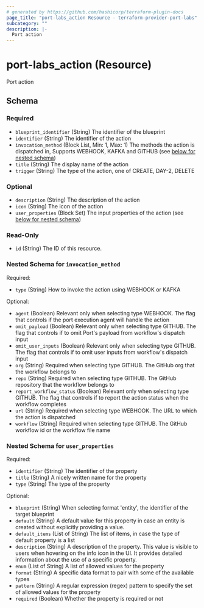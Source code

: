 ```yaml
---
# generated by https://github.com/hashicorp/terraform-plugin-docs
page_title: "port-labs_action Resource - terraform-provider-port-labs"
subcategory: ""
description: |-
  Port action
---
```


# port-labs_action (Resource)

Port action



<!-- schema generated by tfplugindocs -->
## Schema

### Required

- `blueprint_identifier` (String) The identifier of the blueprint
- `identifier` (String) The identifier of the action
- `invocation_method` (Block List, Min: 1, Max: 1) The methods the action is dispatched in, Supports WEBHOOK, KAFKA and GITHUB (see [below for nested schema](#nestedblock--invocation_method))
- `title` (String) The display name of the action
- `trigger` (String) The type of the action, one of CREATE, DAY-2, DELETE

### Optional

- `description` (String) The description of the action
- `icon` (String) The icon of the action
- `user_properties` (Block Set) The input properties of the action (see [below for nested schema](#nestedblock--user_properties))

### Read-Only

- `id` (String) The ID of this resource.

<a id="nestedblock--invocation_method"></a>
### Nested Schema for `invocation_method`

Required:

- `type` (String) How to invoke the action using WEBHOOK or KAFKA

Optional:

- `agent` (Boolean) Relevant only when selecting type WEBHOOK. The flag that controls if the port execution agent will handle the action
- `omit_payload` (Boolean) Relevant only when selecting type GITHUB. The flag that controls if to omit Port's payload from workflow's dispatch input
- `omit_user_inputs` (Boolean) Relevant only when selecting type GITHUB. The flag that controls if to omit user inputs from workflow's dispatch input
- `org` (String) Required when selecting type GITHUB. The GitHub org that the workflow belongs to
- `repo` (String) Required when selecting type GITHUB. The GitHub repository that the workflow belongs to
- `report_workflow_status` (Boolean) Relevant only when selecting type GITHUB. The flag that controls if to report the action status when the workflow completes
- `url` (String) Required when selecting type WEBHOOK. The URL to which the action is dispatched
- `workflow` (String) Required when selecting type GITHUB. The GitHub workflow id or the workflow file name


<a id="nestedblock--user_properties"></a>
### Nested Schema for `user_properties`

Required:

- `identifier` (String) The identifier of the property
- `title` (String) A nicely written name for the property
- `type` (String) The type of the property

Optional:

- `blueprint` (String) When selecting format 'entity', the identifier of the target blueprint
- `default` (String) A default value for this property in case an entity is created without explicitly providing a value.
- `default_items` (List of String) The list of items, in case the type of default property is a list
- `description` (String) A description of the property. This value is visible to users when hovering on the info icon in the UI. It provides detailed information about the use of a specific property.
- `enum` (List of String) A list of allowed values for the property
- `format` (String) A specific data format to pair with some of the available types
- `pattern` (String) A regular expression (regex) pattern to specify the set of allowed values for the property
- `required` (Boolean) Whether the property is required or not


